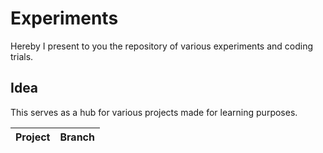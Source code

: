 # Experiments

Hereby I present to you the repository of various experiments and coding trials.  

## Idea 

This serves as a hub for various projects made for learning purposes. 

| Project | Branch |
| --- | --- |
[//]: # (new_project_entry)